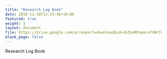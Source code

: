 ```yaml
---
title: "Research Log Book"
date: 2018-11-18T12:33:46+10:00
featured: true
weight: 3
layout: document
file: https://drive.google.com/uc?export=download&id=1GZkaRPepmcvYVWrT4vXWzahE6lrojMD5
blank_page: false
---
```


Research Log Book
